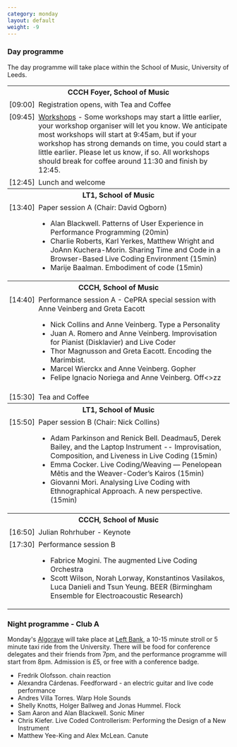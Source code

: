 ```yaml
---
category: monday
layout: default
weight: -9
---
```


<style>
td { 
   vertical-align: top;
   padding: 0.25em 0.25em;
}
</style>

### Day programme

The day programme will take place within the School of Music,
University of Leeds.

<table>
<tr><th colspan="2">CCCH Foyer, School of Music</th></tr>
<tr>
<td>[09:00]</td><td>Registration opens, with Tea and Coffee</td>
</tr>
<tr>
<td>[09:45]</td><td><a href="/workshops.html">Workshops</a> - Some workshops may start a little
  earlier, your workshop organiser will let you know. We anticipate
  most workshops will start at 9:45am, but if your workshop has strong
  demands on time, you could start a little earlier. Please let us
  know, if so. All workshops should break for coffee around 11:30 and
  finish by 12:45.</td>
</tr>
<tr>
<td>[12:45]</td><td>Lunch and welcome</td>
</tr>
<tr><th colspan="2">LT1, School of Music</th></tr>
<tr>
<td>[13:40]</td><td>Paper session A (Chair: David Ogborn)
<ul>
<li>Alan Blackwell. Patterns of User Experience in Performance Programming (20min)</li>
<li>Charlie Roberts, Karl Yerkes, Matthew Wright and JoAnn Kuchera-Morin. Sharing Time and Code in a Browser-Based Live Coding Environment (15min)</li>
<li>Marije Baalman. Embodiment of code (15min)</li>
</ul>
</tr>
<tr>
<th colspan="2">
CCCH, School of Music
</th></tr>
<tr><td>[14:40]</td><td>Performance session A - CePRA special session with Anne Veinberg and Greta Eacott<br />
<ul>
<li>Nick Collins and Anne Veinberg. Type a Personality</li>
<li>Juan A. Romero and Anne Veinberg. Improvisation for Pianist (Disklavier) and Live Coder</li>
<li>Thor Magnusson and Greta Eacott. Encoding the Marimbist.</li>
<li>Marcel Wierckx and Anne Veinberg. Gopher</li>
<li>Felipe Ignacio Noriega and Anne Veinberg. Off&lt;&gt;zz</li>
</ul>
</td>
</tr>
<tr>
<td>[15:30]</td><td>Tea and Coffee</td>
</tr>

<tr><th colspan="2">LT1, School of Music</th></tr>
<tr><td>[15:50]</td><td>Paper session B (Chair: Nick Collins)<br />
<ul>
<li>Adam Parkinson and Renick Bell. Deadmau5, Derek Bailey, and the Laptop Instrument -- Improvisation, Composition, and Liveness in Live Coding (15min)
<li>Emma Cocker. Live Coding/Weaving — Penelopean Mêtis and the Weaver-Coder’s Kairos (15min)
<li>Giovanni Mori. Analysing Live Coding with Ethnographical Approach. A new perspective. (15min)
</ul>
</tr>
<tr><th colspan="2">CCCH, School of Music</th></tr>
<tr>
<td>
[16:50]</td><td>Julian Rohrhuber - Keynote</td>
</tr>
<tr>
<td>[17:30]</td><td>Performance session B<br />
<ul>
<li>Fabrice Mogini. The augmented Live Coding Orchestra</li>
<li>Scott Wilson, Norah Lorway, Konstantinos Vasilakos, Luca Danieli and Tsun Yeung. BEER (Birmingham Ensemble for Electroacoustic Research)</li>
</ul>
</td></tr>
</table>

### Night programme - Club A

Monday's [Algorave](http://algorave.com/) will take place at [Left
Bank](http://leftbankleeds.org.uk/), a 10-15 minute stroll or 5 minute
taxi ride from the University. There will be food for conference
delegates and their friends from 7pm, and the performance programme
will start from 8pm. Admission is £5, or free with a conference badge.

<ul>
<li>
Fredrik Olofsson. chain reaction
</li>
<li>Alexandra Cárdenas. Feedforward - an electric guitar and live code performance</li>
<li>Andres Villa Torres. Warp Hole Sounds</li>
<li>Shelly Knotts, Holger Ballweg and Jonas Hummel. Flock</li>
<li>Sam Aaron and Alan Blackwell. Sonic Miner</li>
<li>Chris Kiefer. Live Coded Controllerism: Performing the Design of a New Instrument
</li>
<li>Matthew Yee-King and Alex McLean. Canute </li>
</ul>
